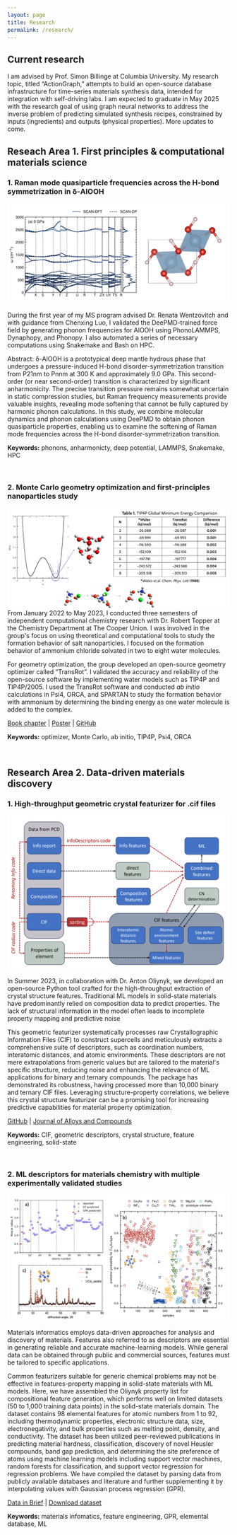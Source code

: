 ```yaml
---
layout: page
title: Research
permalink: /research/
---
```


## Current research

I am advised by Prof. Simon Billinge at Columbia University. My research topic, titled “ActionGraph,” attempts to build an open-source database infrastructure for time-series materials synthesis data, intended for integration with self-driving labs. I am expected to graduate in May 2025 with the research goal of using graph neural networks to address the inverse problem of predicting simulated synthesis recipes, constrained by inputs (ingredients) and outputs (physical properties). More updates to come.

## **Reseach Area 1. First principles & computational materials science**

### 1. Raman mode quasiparticle frequencies across the H-bond symmetrization in δ-AlOOH

![](/files/research/wentzcovitch-AIOOH/phonon-dispersions.png)

During the first year of my MS program advised Dr. Renata Wentzovitch and with guidance from Chenxing Luo, I
validated the DeePMD-trained force field by generating phonon frequencies for
AlOOH using PhonoLAMMPS, Dynaphopy, and Phonopy. I also automated a series of
necessary computations using Snakemake and Bash on HPC.

Abstract: δ-AlOOH is a prototypical deep mantle hydrous phase that undergoes a
pressure-induced H-bond disorder-symmetrization transition from P21nm to Pnnm at
300 K and approximately 9.0 GPa. This second-order (or near second-order)
transition is characterized by significant anharmonicity. The precise transition
pressure remains somewhat uncertain in static compression studies, but Raman
frequency measurements provide valuable insights, revealing mode softening that
cannot be fully captured by harmonic phonon calculations. In this study, we
combine molecular dynamics and phonon calculations using DeePMD to obtain phonon
quasiparticle properties, enabling us to examine the softening of Raman mode
frequencies across the H-bond disorder-symmetrization transition.

**Keywords:** phonons, anharmonicty, deep potential, LAMMPS, Snakemake, HPC

<br>

### 2. Monte Carlo geometry optimization and first-principles nanoparticles study

![](/files/research/topper-transrot/1.png) From January 2022 to May 2023, I
conducted three semesters of independent computational chemistry research with
Dr. Robert Topper at the Chemistry Department at The Cooper Union. I was
involved in the group's focus on using theoretical and computational tools to
study the formation behavior of salt nanoparticles. I focused on the formation
behavior of ammonium chloride solvated in two to eight water molecules.

For geometry optimization, the group developed an open-source geometry optimizer
called “TransRot”. I validated the accuracy and reliability of the open-source
software by implementing water models such as TIP4P and TIP4P/2005. I used the
TransRot software and conducted _ab initio_ calculations in Psi4, ORCA, and
SPARTAN to study the formation behavior with ammonium by determining the binding
energy as one water molecule is added to the complex.

[Book chapter](https://doi.org/10.1021/bk-2022-1428.ch002) |
[Poster](https://bobleesj.github.io/files/presentation/2022-MQM-poster.pdf) |
[GitHub](https://github.com/steventopper/TransRot)

**Keywords:** optimizer, Monte Carlo, ab initio, TIP4P, Psi4, ORCA

<br>

## **Research Area 2. Data-driven materials discovery**

### 1. High-throughput geometric crystal featurizer for .cif files

![Crystal data extraction schematic from raw CIF files and crystal databases by Dr. Anton Oliynyk](/files/research/oliynyk-cif-structure-featurizer/1.png)

In Summer 2023, in collaboration with Dr. Anton Oliynyk, we developed an
open-source Python tool crafted for the high-throughput extraction of crystal
structure features. Traditional ML models in solid-state materials have
predominantly relied on composition data to predict properties. The lack of
structural information in the model often leads to incomplete property mapping
and predictive noise

This geometric featurizer systematically processes raw Crystallographic
Information Files (CIF) to construct supercells and meticulously extracts a
comprehensive suite of descriptors, such as coordination numbers, interatomic
distances, and atomic environments. These descriptors are not mere
extrapolations from generic values but are tailored to the material's specific
structure, reducing noise and enhancing the relevance of ML applications for
binary and ternary compounds. The package has demonstrated its robustness,
having processed more than 10,000 binary and ternary CIF files. Leveraging
structure-property correlations, we believe this crystal structure featurizer
can be a promising tool for increasing predictive capabilities for material
property optimization.

[GitHub](https://github.com/bobleesj/cif-cn-featurizer) |
[Journal of Alloys and Compounds](https://doi.org/10.1016/j.jallcom.2023.173241)

**Keywords:** CIF, geometric descriptors, crystal structure, feature
engineering, solid-state

<br>

### 2. ML descriptors for materials chemistry with multiple experimentally validated studies

![Crystal prediction with compositional data](/files/research/oliynyk-composition-featurizer/2.png)

Materials informatics employs data-driven approaches for analysis and discovery
of materials. Features also referred to as descriptors are essential in
generating reliable and accurate machine-learning models. While general data can
be obtained through public and commercial sources, features must be tailored to
specific applications.

Common featurizers suitable for generic chemical problems may not be effective
in features-property mapping in solid-state materials with ML models. Here, we
have assembled the Oliynyk property list for compositional feature generation,
which performs well on limited datasets (50 to 1,000 training data points) in
the solid-state materials domain. The dataset contains 98 elemental features for
atomic numbers from 1 to 92, including thermodynamic properties, electronic
structure data, size, electronegativity, and bulk properties such as melting
point, density, and conductivity. The dataset has been utilized peer-reviewed
publications in predicting material hardness, classification, discovery of novel
Heusler compounds, band gap prediction, and determining the site preference of
atoms using machine learning models including support vector machines, random
forests for classification, and support vector regression for regression
problems. We have compiled the dataset by parsing data from publicly available
databases and literature and further supplementing it by interpolating values
with Gaussian process regression (GPR).

[Data in Brief](https://doi.org/10.1016/j.dib.2024.110178) |
[Download dataset](https://data.mendeley.com/datasets/bt6gv5z6yv/2)

**Keywords:** materials infomatics, feature engineering, GPR, elemental
database, ML
